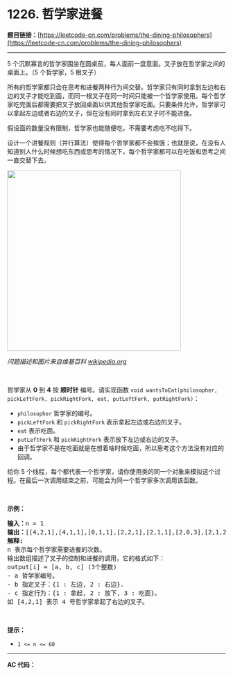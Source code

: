 # 1226. 哲学家进餐

**题目链接：**[https://leetcode-cn.com/problems/the-dining-philosophers](https://leetcode-cn.com/problems/the-dining-philosophers)

---

<div class="content__1Y2H">
 <div class="notranslate">
  <p>5 个沉默寡言的哲学家围坐在圆桌前，每人面前一盘意面。叉子放在哲学家之间的桌面上。（5 个哲学家，5 根叉子）</p> 
  <p>所有的哲学家都只会在思考和进餐两种行为间交替。哲学家只有同时拿到左边和右边的叉子才能吃到面，而同一根叉子在同一时间只能被一个哲学家使用。每个哲学家吃完面后都需要把叉子放回桌面以供其他哲学家吃面。只要条件允许，哲学家可以拿起左边或者右边的叉子，但在没有同时拿到左右叉子时不能进食。</p> 
  <p>假设面的数量没有限制，哲学家也能随便吃，不需要考虑吃不吃得下。</p> 
  <p>设计一个进餐规则（并行算法）使得每个哲学家都不会挨饿；也就是说，在没有人知道别人什么时候想吃东西或思考的情况下，每个哲学家都可以在吃饭和思考之间一直交替下去。</p> 
  <p><img style="height:415px; width:400px" src="https://assets.leetcode-cn.com/aliyun-lc-upload/uploads/2019/10/23/an_illustration_of_the_dining_philosophers_problem.png" alt=""></p> 
  <p><em>问题描述和图片来自维基百科&nbsp;<a href="https://en.wikipedia.org/wiki/Dining_philosophers_problem">wikipedia.org</a></em></p> 
  <p>&nbsp;</p> 
  <p>哲学家从&nbsp;<strong>0</strong> 到 <strong>4</strong> 按 <strong>顺时针</strong> 编号。请实现函数&nbsp;<code>void wantsToEat(philosopher, pickLeftFork, pickRightFork, eat, putLeftFork, putRightFork)</code>：</p> 
  <ul> 
   <li><code>philosopher</code>&nbsp;哲学家的编号。</li> 
   <li><code>pickLeftFork</code>&nbsp;和&nbsp;<code>pickRightFork</code>&nbsp;表示拿起左边或右边的叉子。</li> 
   <li><code>eat</code>&nbsp;表示吃面。</li> 
   <li><code>putLeftFork</code>&nbsp;和&nbsp;<code>pickRightFork</code>&nbsp;表示放下左边或右边的叉子。</li> 
   <li>由于哲学家不是在吃面就是在想着啥时候吃面，所以思考这个方法没有对应的回调。</li> 
  </ul> 
  <p>给你 5 个线程，每个都代表一个哲学家，请你使用类的同一个对象来模拟这个过程。在最后一次调用结束之前，可能会为同一个哲学家多次调用该函数。</p> 
  <p>&nbsp;</p> 
  <p><strong>示例：</strong></p> 
  <pre class="language-text"><strong>输入：</strong>n = 1
<strong>输出：</strong>[[4,2,1],[4,1,1],[0,1,1],[2,2,1],[2,1,1],[2,0,3],[2,1,2],[2,2,2],[4,0,3],[4,1,2],[0,2,1],[4,2,2],[3,2,1],[3,1,1],[0,0,3],[0,1,2],[0,2,2],[1,2,1],[1,1,1],[3,0,3],[3,1,2],[3,2,2],[1,0,3],[1,1,2],[1,2,2]]
<strong>解释:</strong>
n 表示每个哲学家需要进餐的次数。
输出数组描述了叉子的控制和进餐的调用，它的格式如下：
output[i] = [a, b, c] (3个整数)
- a 哲学家编号。
- b 指定叉子：{1 : 左边, 2 : 右边}.
- c 指定行为：{1 : 拿起, 2 : 放下, 3 : 吃面}。
如 [4,2,1] 表示 4 号哲学家拿起了右边的叉子。
</pre> 
  <p>&nbsp;</p> 
  <p><strong>提示：</strong></p> 
  <ul> 
   <li><code>1 &lt;= n &lt;= 60</code></li> 
  </ul> 
 </div>
</div>

---

**AC 代码：**

```java

```